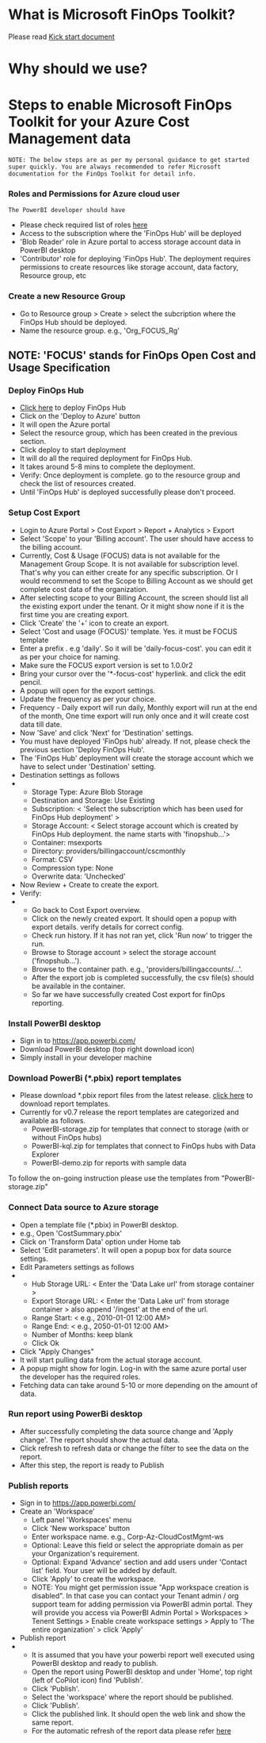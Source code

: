 
# What is Microsoft FinOps Toolkit?
Please read [Kick start document](https://microsoft.github.io/finops-toolkit/)

# Why should we use?

# Steps to enable Microsoft FinOps Toolkit for your Azure Cost Management data

```
NOTE: The below steps are as per my personal guidance to get started super quickly. You are always recommended to refer Microsoft documentation for the FinOps Toolkit for detail info. 
```

### Roles and Permissions for Azure cloud user
    The PowerBI developer should have
- Please check required list of roles [here](https://microsoft.github.io/finops-toolkit/hubs/template)
- Access to the subscription where the 'FinOps Hub' will be deployed
- 'Blob Reader' role in Azure portal to access storage account data in PowerBI desktop
- 'Contributor' role for deploying 'FinOps Hub'. The deployment requires permissions to create resources like storage account, data factory, Resource group, etc

### Create a new Resource Group
- Go to Resource group > Create > select the subcription where the FinOps Hub should be deployed.
- Name the resource group. e.g., 'Org_FOCUS_Rg'

## NOTE: 'FOCUS' stands for FinOps Open Cost and Usage Specification

### Deploy FinOps Hub
- [Click here](https://microsoft.github.io/finops-toolkit/hubs#-create-a-new-hub) to deploy FinOps Hub
- Click on the 'Deploy to Azure' button
- It will open the Azure portal
- Select the resource group, which has been created in the previous section.
- Click deploy to start deployment
- It will do all the required deployment for FinOps Hub.
- It takes around 5-8 mins to complete the deployment.
- Verify: Once deployment is complete. go to the resource group and check the list of resources created.
- Until 'FinOps Hub' is deployed successfully please don't proceed.  

### Setup Cost Export
- Login to Azure Portal > Cost Export > Report + Analytics > Export 
- Select 'Scope' to your 'Billing account'. The user should have access to the billing account.
- Currently, Cost & Usage (FOCUS) data is not available for the Management Group Scope. It is not available for subscription level. That's why you can either create for any specific subscription. Or I would recommend to set the Scope to Billing Account as we should get complete cost data of the organization.
- After selecting scope to your Billing Account, the screen should list all the existing export under the tenant. Or it might show none if it is the first time you are creating export. 
- Click 'Create' the '+' icon to create an export.
- Select 'Cost and usage (FOCUS)' template. Yes. it must be FOCUS template
- Enter a prefix . e.g 'daily'. So it will be 'daily-focus-cost'. you can edit it as per your choice for naming.
- Make sure the FOCUS export version is set to 1.0.0r2 
- Bring your cursor over the '*-focus-cost' hyperlink. and click the edit pencil.
- A popup will open for the export settings.
- Update the frequency as per your choice.
- Frequency - Daily export will run daily, Monthly export will run at the end of the month, One time export will run only once and it will create cost data till date.
- Now 'Save' and click 'Next' for 'Destination' settings.
- You must have deployed 'FinOps hub' already. If not, please check the previous section  'Deploy FinOps Hub'.
- The 'FinOps Hub' deployment will create the storage account which we have to select under 'Destination' setting.
- Destination settings as follows
- - Storage Type: Azure Blob Storage
  - Destination and Storage: Use Existing
  - Subscription: < 'Select the subscription which has been used for FinOps Hub deployment' >
  - Storage Account: < Select storage account which is created by FinOps Hub deployment. the name starts with 'finopshub...'>
  - Container: msexports
  - Directory: providers/billingaccount/cscmonthly
  - Format: CSV
  - Compression type: None
  - Overwrite data: 'Unchecked'
- Now Review + Create to create the export.
- Verify:
- - Go back to Cost Export overview.
  - Click on the newly created export. It should open a popup with export details. verify details for correct config.
  - Check run history. If it has not ran yet, click 'Run now' to trigger the run.
  - Browse to Storage account > select the storage account ('finopshub...').
  - Browse to the container path. e.g., 'providers/billingaccounts/...'.
  - After the export job is completed successfully, the csv file(s) should be available in the container.
  - So far we have successfully created Cost export for finOps reporting.

### Install PowerBI desktop
- Sign in to https://app.powerbi.com/
- Download PowerBI desktop (top right download icon)
- Simply install in your developer machine

### Download PowerBi (*.pbix) report templates
- Please download *.pbix report files from the latest release. [click here](https://github.com/microsoft/finops-toolkit/tags) to download report templates.
- Currently for v0.7 release the report templates are categorized and available as follows.
  - PowerBI-storage.zip for templates that connect to storage (with or without FinOps hubs)
  - PowerBI-kql.zip for templates that connect to FinOps hubs with Data Explorer
  - PowerBI-demo.zip for reports with sample data

To follow the on-going instruction please use the templates from "PowerBI-storage.zip"

### Connect Data source to Azure storage
- Open a template file (*.pbix) in PowerBI desktop.
- e.g., Open 'CostSummary.pbix'
- Click on 'Transform Data' option under Home tab
- Select 'Edit parameters'. It will open a popup box for data source settings.
- Edit Parameters settings as follows
- - Hub Storage URL: < Enter the 'Data Lake url' from storage container >
  - Export Storage URL: < Enter the 'Data Lake url' from storage container > also append '/ingest' at the end of the url. 
  - Range Start: < e.g., 2010-01-01 12:00 AM>
  - Range End: < e.g., 2050-01-01 12:00 AM>
  - Number of Months: keep blank
  - Click Ok
- Click "Apply Changes"
- It will start pulling data from the actual storage account.
- A popup might show for login. Log-in with the same azure portal user the developer has the required roles.
- Fetching data can take around 5-10 or more depending on the amount of data.

### Run report using PowerBi desktop 
- After successfully completing the data source change and 'Apply change'. The report should show the actual data.
- Click refresh to refresh data or change the filter to see the data on the report.
- After this step, the report is ready to Publish

### Publish reports
- Sign in to https://app.powerbi.com/
- Create an 'Workspace'
  - Left panel 'Workspaces' menu
  - Click 'New workspace' button
  - Enter workspace name. e.g., Corp-Az-CloudCostMgmt-ws
  - Optional: Leave this field or select the appropriate domain as per your Organization's requirement.  
  - Optional: Expand 'Advance' section and add users under 'Contact list' field. Your user will be added by default.
  -  Click 'Apply' to create the workspace.
  -  NOTE: You might get permission issue "App workspace creation is disabled". In that case you can contact your Tenant admin / org support team for adding permission via PowerBI admin portal. They will provide you access via PowerBI Admin Portal > Workspaces > Tenent Settings > Enable create workspace settings > Apply to 'The entire organization' > click 'Apply'
- Publish report
- - It is assumed that you have your powerbi report well executed using PowerBI desktop and ready to publish.
  - Open the report using PowerBI desktop and under 'Home', top right (left of CoPilot icon) find 'Publish'.
  - Click 'Publish'.
  - Select the 'workspace' where the report should be published.
  - Click 'Publish'.
  - Click the published link. It should open the web link and show the same report.
  - For the automatic refresh of the report data please refer [here](automatic-update.md)
